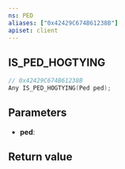 ```yaml
---
ns: PED
aliases: ["0x42429C674B61238B"]
apiset: client
---
```

## IS_PED_HOGTYING

```c
// 0x42429C674B61238B
Any IS_PED_HOGTYING(Ped ped);
```


## Parameters
* **ped**:

## Return value